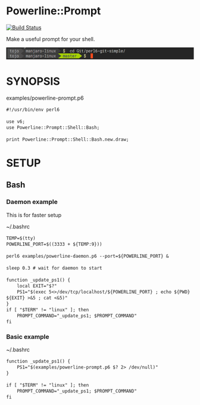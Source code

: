 # Powerline::Prompt
[![Build Status](https://travis-ci.org/7ojo/perl6-powerline-prompt.svg?branch=master)](https://travis-ci.org/7ojo/perl6-powerline-prompt)

Make a useful prompt for your shell.

![Screenshot](https://raw.githubusercontent.com/7ojo/perl6-powerline-prompt/master/examples/powerline-prompt.png)

# SYNOPSIS

examples/powerline-prompt.p6

    #!/usr/bin/env perl6

    use v6;
    use Powerline::Prompt::Shell::Bash;

    print Powerline::Prompt::Shell::Bash.new.draw;

# SETUP

## Bash

### Daemon example

This is for faster setup

~/.bashrc

    TEMP=$(tty)
    POWERLINE_PORT=$((3333 + ${TEMP:9}))

    perl6 examples/powerline-daemon.p6 --port=${POWERLINE_PORT} &

    sleep 0.3 # wait for daemon to start

    function _update_ps1() {
        local EXIT="$?"
        PS1="$(exec 5<>/dev/tcp/localhost/${POWERLINE_PORT} ; echo ${PWD} ${EXIT} >&5 ; cat <&5)"
    }
    if [ "$TERM" != "linux" ]; then
        PROMPT_COMMAND="_update_ps1; $PROMPT_COMMAND"
    fi


### Basic example

~/.bashrc

    function _update_ps1() {
        PS1="$(examples/powerline-prompt.p6 $? 2> /dev/null)"
    }

    if [ "$TERM" != "linux" ]; then
        PROMPT_COMMAND="_update_ps1; $PROMPT_COMMAND"
    fi

